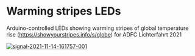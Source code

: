 # Warming stripes LEDs

Arduino-controlled LEDs showing warming stripes of global temperature rise (https://showyourstripes.info/s/globe) 
for ADFC Lichterfahrt 2021 

<a href="https://ibb.co/fS07fS5"><img src="https://i.ibb.co/QcmGLcR/signal-2021-11-14-161757-001.jpg" alt="signal-2021-11-14-161757-001" border="0"></a> 
